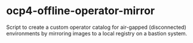 # ocp4-offline-operator-mirror
Script to create a custom operator catalog for air-gapped (disconnected) environments by mirroring images to a local registry on a bastion system.
